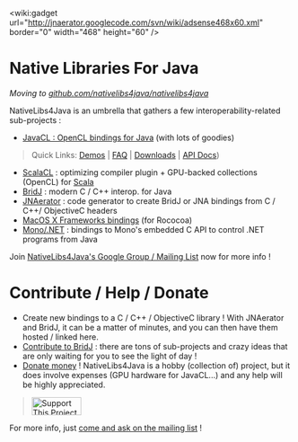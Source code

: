 &lt;wiki:gadget url="http://jnaerator.googlecode.com/svn/wiki/adsense468x60.xml" border="0" width="468" height="60" /&gt;

# Native Libraries For Java #

<i>Moving to <a href='http://github.com/nativelibs4java/nativelibs4java'>github.com/nativelibs4java/nativelibs4java</a></i>

NativeLibs4Java is an umbrella that gathers a few interoperability-related sub-projects :
  * [JavaCL : OpenCL bindings for Java](http://javacl.googlecode.com/) (with lots of goodies)
> Quick Links: [Demos](http://code.google.com/p/javacl/wiki/SamplesAndDemos) | [FAQ](http://code.google.com/p/javacl/wiki/FAQ) | [Downloads](http://code.google.com/p/javacl/downloads/list) | [API Docs](http://nativelibs4java.sourceforge.net/sites/opencl4java-parent/opencl4java-root/apidocs/))
  * [ScalaCL](http://scalacl.googlecode.com) : optimizing compiler plugin + GPU-backed collections (OpenCL) for [Scala](http://www.scala-lang.org/)
  * [BridJ](http://bridj.googlecode.com) : modern C / C++ interop. for Java
  * [JNAerator](http://jnaerator.googlecode.com) : code generator to create BridJ or JNA bindings from C / C++/ ObjectiveC headers
  * [MacOS X Frameworks bindings](MacOSXFrameworks.md) (for Rococoa)
  * [Mono/.NET](Mono.md) : bindings to Mono's embedded C API to control .NET programs from Java


Join [NativeLibs4Java's Google Group / Mailing List](http://groups.google.com/group/nativelibs4java/) now for more info !

# Contribute / Help / Donate #

  * Create new bindings to a C / C++ / ObjectiveC library ! With JNAerator and BridJ, it can be a matter of minutes, and you can then have them hosted / linked here.
  * [Contribute to BridJ](http://code.google.com/p/bridj/wiki/HowToHelp) : there are tons of sub-projects and crazy ideas that are only waiting for you to see the light of day !
  * [Donate money](http://sourceforge.net/donate/index.php?group_id=266856) ! NativeLibs4Java is a hobby (collection of) project, but it does involve expenses (GPU hardware for JavaCL...) and any help will be highly appreciated.
> <a href='http://sourceforge.net/donate/index.php?group_id=266856'><img src='http://images.sourceforge.net/images/project-support.jpg' alt='Support This Project' border='0' width='88' height='32' /> </a>

For more info, just [come and ask on the mailing list](http://groups.google.com/group/nativelibs4java/) !

